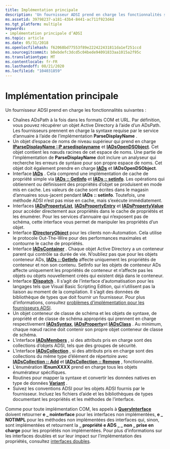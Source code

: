 ```yaml
---
title: Implémentation principale
description: 'Un fournisseur ADSI prend en charge les fonctionnalités suivantes :'
ms.assetid: 39798237-a181-43b4-8441-ac711f923d4d
ms.tgt_platform: multiple
keywords:
- implémentation principale d’ADSI
ms.topic: article
ms.date: 05/31/2018
ms.openlocfilehash: f62068bd77553f89e222422431811da1ef251ccd
ms.sourcegitcommit: b0ebdefc3dcd5c04bede94091833aa1015a2f95c
ms.translationtype: MT
ms.contentlocale: fr-FR
ms.lasthandoff: 08/21/2020
ms.locfileid: "104031859"
---
```

# <a name="core-implementation"></a>Implémentation principale

Un fournisseur ADSI prend en charge les fonctionnalités suivantes :

-   Chaînes ADsPath à la fois dans les formats COM et URL. Par définition, vous pouvez récupérer un objet Active Directory à l’aide d’un ADsPath. Les fournisseurs prennent en charge la syntaxe requise par le service d’annuaire à l’aide de l’implémentation **ParseDisplayName** .
-   Un objet d’espace de noms de niveau supérieur qui prend en charge [**IParseDisplayName ::P arsedisplayname**](/windows/win32/api/oleidl/nf-oleidl-iparsedisplayname-parsedisplayname) et [**IADsOpenDSObject**](/windows/desktop/api/Iads/nn-iads-iadsopendsobject). Cet objet contient les nœuds racines de cet espace de noms. Une partie de l’implémentation de **ParseDisplayName** doit inclure un analyseur qui recherche les erreurs de syntaxe pour son propre espace de noms. Cet objet doit également prendre en charge [**IADs**](/windows/desktop/api/Iads/nn-iads-iads) et **IADsOpenDSObject**.
-   Interface [**IADs**](/windows/desktop/api/Iads/nn-iads-iads) . Cela comprend une implémentation de cache de propriété simple via [**IADs :: GetInfo**](/windows/desktop/api/Iads/nf-iads-iads-getinfo) et [**IADs :: setinfo**](/windows/desktop/api/Iads/nf-iads-iads-setinfo). Les opérations qui obtiennent ou définissent des propriétés d’objet se produisent en mode mis en cache. Les valeurs de cache sont écrites dans le magasin d’annuaires sous-jacent pendant **IADs :: setinfo**. Toutefois, une méthode ADSI n’est pas mise en cache, mais s’exécute immédiatement.
-   Interfaces [**IADsPropertyList**](/windows/desktop/api/Iads/nn-iads-iadspropertylist), [**IADsPropertyEntry**](/windows/desktop/api/Iads/nn-iads-iadspropertyentry) et [**IADsPropertyValue**](/windows/desktop/api/Iads/nn-iads-iadspropertyvalue) pour accéder directement aux propriétés dans le cache de propriétés et les énumérer. Pour les services d’annuaire qui n’exposent pas de schéma, cette interface vous permet de manipuler les propriétés d’un objet.
-   Interface [**IDirectoryObject**](/windows/desktop/api/Iads/nn-iads-idirectoryobject) pour les clients non-Automation. Cela utilise le protocole Out-The-Wire pour des performances maximales et contourne le cache de propriétés.
-   Interface [**IADsContainer**](/windows/desktop/api/Iads/nn-iads-iadscontainer) . Chaque objet Active Directory a un conteneur parent qui contrôle sa durée de vie. N’oubliez pas que pour les objets conteneur ADs, [**IADs :: GetInfo**](/windows/desktop/api/Iads/nf-iads-iads-getinfo) affecte uniquement les propriétés de conteneur et non son contenu. SetInfo sur les objets de conteneur ADs affecte uniquement les propriétés de conteneur et n’affecte pas les objets ou objets nouvellement créés qui existent déjà dans le conteneur.
-   Interface [**IDispatch**](/windows/win32/api/oaidl/nn-oaidl-idispatch) . Il s’agit de l’interface d’automatisation pour les langages tels que Visual Basic Scripting Edition, qui n’utilisent pas la liaison au moment de la compilation. Il s’agit des données de bibliothèque de types que doit fournir un fournisseur. Pour plus d’informations, consultez [problèmes d’implémentation pour les fournisseurs ADSI](implementation-issues-for-adsi-providers.md).
-   Un objet conteneur de classe de schéma et les objets de syntaxe, de propriété et de classe de schéma appropriés qui prennent en charge respectivement [**IADsSyntax**](/windows/desktop/api/Iads/nn-iads-iadssyntax), [**IADsProperty**](/windows/desktop/api/Iads/nn-iads-iadsproperty)et [**IADsClass**](/windows/desktop/api/Iads/nn-iads-iadsclass) . Au minimum, chaque nœud racine doit contenir son propre objet conteneur de classe de schéma.
-   L’interface [**IADsMembers**](/windows/desktop/api/Iads/nn-iads-iadsmembers) , si des attributs pris en charge sont des collections d’objets ADSI, tels que des groupes de sécurité.
-   L’interface [**IADsCollection**](/windows/desktop/api/Iads/nn-iads-iadscollection) , si des attributs pris en charge sont des collections du même type d’élément de répertoire avec [**IADsCollection :: Add**](/windows/desktop/api/Iads/nf-iads-iadscollection-add) et [**IADsCollection :: Remove**](/windows/desktop/api/Iads/nf-iads-iadscollection-remove) , fonctionnalité.
-   L’énumération **IEnumXXXX** prend en charge tous les objets énumérateur spécifiques.
-   Routines pour mapper la syntaxe et convertir les données natives en type de données [**Variant**](/windows/win32/api/oaidl/ns-oaidl-variant) .
-   Suivez les conventions ADSI pour les objets ADSI fournis par le fournisseur. Incluez les fichiers d’aide et les bibliothèques de types documentant les propriétés et les méthodes de l’interface.

Comme pour toute implémentation COM, les appels à [**QueryInterface**](/windows/win32/api/unknwn/nf-unknwn-iunknown-queryinterface(q)) doivent retourner **e \_ nointerface** pour les interfaces non implémentées, **e \_ NOTIMPL** pour les méthodes non implémentées des interfaces qui, sinon, sont implémentées et retournent la **\_ propriété e ADS \_ \_ non \_ prise en charge** pour les propriétés non implémentées. Pour plus d’informations sur les interfaces doubles et sur leur impact sur l’implémentation des propriétés, consultez [interfaces doubles](dual-interfaces.md).

 

 